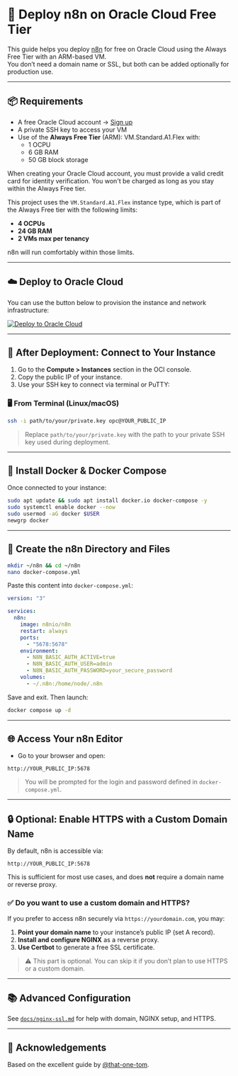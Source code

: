 # 🚀 Deploy n8n on Oracle Cloud Free Tier

This guide helps you deploy [n8n](https://n8n.io) for free on Oracle Cloud using the Always Free Tier with an ARM-based VM.  
You don’t need a domain name or SSL, but both can be added optionally for production use.

---

## 📦 Requirements

- A free Oracle Cloud account → [Sign up](https://www.oracle.com/cloud/free/)
- A private SSH key to access your VM
- Use of the **Always Free Tier** (ARM): VM.Standard.A1.Flex with:
  - 1 OCPU
  - 6 GB RAM
  - 50 GB block storage

When creating your Oracle Cloud account, you must provide a valid credit card for identity verification. You won't be charged as long as you stay within the Always Free tier.

This project uses the `VM.Standard.A1.Flex` instance type, which is part of the Always Free tier with the following limits:
- **4 OCPUs**
- **24 GB RAM**
- **2 VMs max per tenancy**

n8n will run comfortably within those limits.

---

## ☁️ Deploy to Oracle Cloud

You can use the button below to provision the instance and network infrastructure:

[![Deploy to Oracle Cloud](https://github.com/clementalo9/n8n_oci/blob/main/img/Deploy%20to%20Oracle%20Cloud.svg)](https://cloud.oracle.com/resourcemanager/stacks/create?zipUrl=https://github.com/clementalo9/n8n_oci/archive/refs/heads/main.zip)

---

## 🔧 After Deployment: Connect to Your Instance

1. Go to the **Compute > Instances** section in the OCI console.
2. Copy the public IP of your instance.
3. Use your SSH key to connect via terminal or PuTTY:

### 🖥️ From Terminal (Linux/macOS)

```bash
ssh -i path/to/your/private.key opc@YOUR_PUBLIC_IP
```

> Replace `path/to/your/private.key` with the path to your private SSH key used during deployment.

---

## 🐳 Install Docker & Docker Compose

Once connected to your instance:

```bash
sudo apt update && sudo apt install docker.io docker-compose -y
sudo systemctl enable docker --now
sudo usermod -aG docker $USER
newgrp docker
```

---

## 📂 Create the n8n Directory and Files

```bash
mkdir ~/n8n && cd ~/n8n
nano docker-compose.yml
```

Paste this content into `docker-compose.yml`:

```yaml
version: "3"

services:
  n8n:
    image: n8nio/n8n
    restart: always
    ports:
      - "5678:5678"
    environment:
      - N8N_BASIC_AUTH_ACTIVE=true
      - N8N_BASIC_AUTH_USER=admin
      - N8N_BASIC_AUTH_PASSWORD=your_secure_password
    volumes:
      - ~/.n8n:/home/node/.n8n
```

Save and exit. Then launch:

```bash
docker compose up -d
```

---

## 🌐 Access Your n8n Editor

- Go to your browser and open:

```
http://YOUR_PUBLIC_IP:5678
```

> You will be prompted for the login and password defined in `docker-compose.yml`.

---

## 🔒 Optional: Enable HTTPS with a Custom Domain Name

By default, n8n is accessible via:

```
http://YOUR_PUBLIC_IP:5678
```

This is sufficient for most use cases, and does **not** require a domain name or reverse proxy.

### ✅ Do you want to use a custom domain and HTTPS?

If you prefer to access n8n securely via `https://yourdomain.com`, you may:

1. **Point your domain name** to your instance’s public IP (set A record).
2. **Install and configure NGINX** as a reverse proxy.
3. **Use Certbot** to generate a free SSL certificate.

> ⚠️ This part is optional. You can skip it if you don’t plan to use HTTPS or a custom domain.

---

## 📚 Advanced Configuration

See [`docs/nginx-ssl.md`](docs/nginx-ssl.md) for help with domain, NGINX setup, and HTTPS.

---

## 🙏 Acknowledgements

Based on the excellent guide by [@that-one-tom](https://github.com/that-one-tom/n8n-on-oracle-vm).
